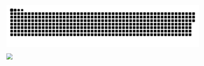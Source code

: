 
<a href="https://github.com/Dilshodbek0720"><img src="contributors.svg"></a>

<img width="0" src="https://visitor-badge.glitch.me/badge?page_id=Dilshodbek0720.Dilshodbek0720" />
